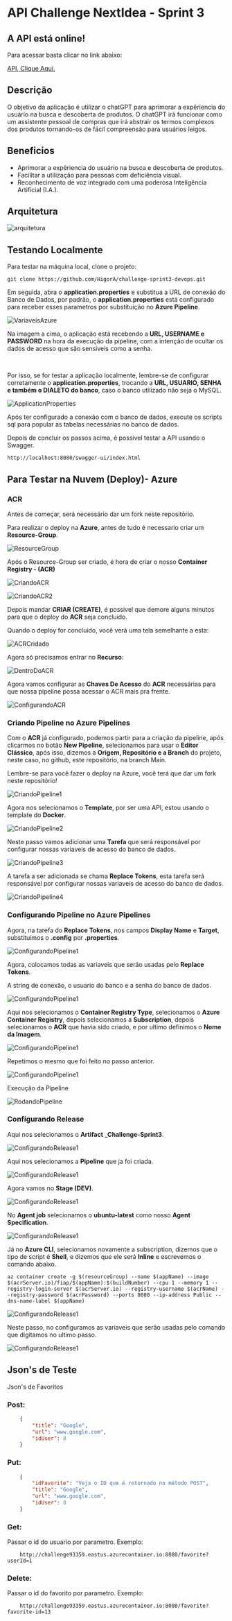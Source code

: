 <h1>API Challenge NextIdea - Sprint 3</h1>

<h2>A API está online!</h2>
<p>Para acessar basta clicar no link abaixo:</p>
<a href="http://challenge93359.eastus.azurecontainer.io:8080/swagger-ui/index.html#/">API, Clique Aqui.</a>


<h2>Descrição</h2>
<p>O objetivo da aplicação é utilizar o chatGPT para 
aprimorar a expêriencia do usuário na busca e descoberta 
de produtos. O chatGPT irá funcionar como um 
assistente pessoal de compras que irá abstrair os termos 
complexos dos produtos tornando-os de fácil compreensão para
usuários leigos.</p>

<h2>Beneficios</h2>
<ul>
    <li>
        Aprimorar a expêriencia do usuário na busca e descoberta 
        de produtos.
    </li>
    <li>
        Facilitar a utilização para pessoas com deficiência visual.
    </li>
    <li>
        Reconhecimento de voz integrado com uma poderosa Inteligência Artificial (I.A.).
    </li>
</ul>

<h2>Arquitetura</h2>

![arquitetura](/images/arquitetura.PNG)

<h2>Testando Localmente</h2>
<p>Para testar na máquina local, clone o projeto:</p>

```code
git clone https://github.com/HigorA/challenge-sprint3-devops.git
```

<p>Em seguida, abra o <b>application.properties</b> e substitua a URL de conexão do Banco de Dados, por padrão, o <b>application.properties</b> está configurado para receber esses parametros por substituição no <b>Azure Pipeline</b>.</p>

![VariaveisAzure](/images/configurando_pipeline.1.1.PNG)

<p>Na imagem a cima, o aplicação está recebendo a <b>URL, USERNAME e PASSWORD</b> na hora da execução da pipeline, com a intenção de ocultar os dados de acesso que são sensiveis como a senha.</p>
<br/>
<p>Por isso, se for testar a aplicação localmente, lembre-se de configurar corretamente o <b>application.properties</b>, trocando a <b>URL, USUARIO, SENHA e também o DIALETO do banco</b>, caso o banco utilizado não seja o MySQL.</p>

![ApplicationProperties](/images/applicationproperties.PNG)

<p>Após ter configurado a conexão com o banco de dados, execute os scripts sql para popular as tabelas necessárias no banco de dados.</p>
<p>Depois de concluir os passos acima, é possivel testar a API usando o Swagger.</p>

```code
http://localhost:8080/swagger-ui/index.html
```

<h2>Para Testar na Nuvem (Deploy)- Azure</h2>
<h3>ACR</h3>
<p>Antes de começar, será necessário dar um fork neste repositório.</p>
<p>Para realizar o deploy na <b>Azure</b>, antes de tudo é necessario criar um <b>Resource-Group</b>.</p>

![ResourceGroup](/images/criando_rg.PNG)
<br/>
<p></p>
<p>Após o Resource-Group ser criado, é hora de criar o nosso <b>Container Registry - (ACR)</b></p>

![CriandoACR](/images/criando_acr.PNG)

![CriandoACR2](/images/criando_acr.2.PNG)

<p>Depois mandar <b>CRIAR (CREATE)</b>, é possivel que demore alguns minutos para que o deploy do <b>ACR</b> seja concluido.</p>

<p>Quando o deploy for concluido, você verá uma tela semelhante a esta:</p>

![ACRCridado](/images/acr_criado.PNG)

<p>Agora só precisamos entrar no <b>Recurso</b>:</p>

![DentroDoACR](/images/dentro_do_acr.PNG)

<p>Agora vamos configurar as <b>Chaves De Acesso</b> do <b>ACR</b> necessárias para que nossa pipeline possa acessar o ACR mais pra frente.</p>

![ConfigurandoACR](/images/configurando_acesso_do_acr.PNG)

<h3>Criando Pipeline no Azure Pipelines</h3>

<p>Com o <b>ACR</b> já configurado, podemos partir para a criação da pipeline, após clicarmos no botão <b>New Pipeline</b>, selecionamos para usar o <b>Editor Clássico</b>, após isso, dizemos a <b>Origem, Repositório e a Branch</b> do projeto, neste caso, no github, este repositório, na branch Main.</p>
<p>Lembre-se para você fazer o deploy na Azure, você terá que dar um fork neste repositório!</p>

![CriandoPipeline1](/images/criando_pipeline.1.PNG)

<p>Agora nos selecionamos o <b>Template</b>, por ser uma API, estou usando o template do <b>Docker</b>.</p>

![CriandoPipeline2](/images/criando_pipeline.2.PNG)

<p>Neste passo vamos adicionar uma <b>Tarefa</b> que será responsável por configurar nossas variaveis de acesso do banco de dados.</p>

![CriandoPipeline3](/images/criando_pipeline.3.PNG)

<p>A tarefa a ser adicionada se chama <b>Replace Tokens</b>, esta tarefa será responsável por configurar nossas variaveis de acesso do banco de dados.</p>

![CriandoPipeline4](/images/criando_pipeline.4.PNG)

<h3>Configurando Pipeline no Azure Pipelines</h3>

<p>Agora, na tarefa do <b>Replace Tokens</b>, nos campos <b>Display Name</b> e <b>Target</b>, substituimos o <b>.config</b> por <b>.properties</b>.</p>

![ConfigurandoPipeline1](/images/configurando_pipeline.1.PNG)

<p>Agora, colocamos todas as variaveis que serão usadas pelo <b>Replace Tokens</b>.</p>
<p>A string de conexão, o usuario do banco e a senha do banco de dados.</p>

![ConfigurandoPipeline1](/images/configurando_pipeline.1.1.PNG)

<p>Aqui nos selecionamos o <b>Container Registry Type</b>, selecionamos o <b>Azure Container Registry</b>, depois selecionamos a <b>Subscription</b>, depois selecionamos o <b>ACR</b> que havia sido criado, e por ultimo definimos o <b>Nome da Imagem</b>.</p>

![ConfigurandoPipeline1](/images/configurando_pipeline2.PNG)

<p>Repetimos o mesmo que foi feito no passo anterior.</P>

![ConfigurandoPipeline1](/images/configurando_pipeline3.PNG)

<p>Execução da Pipeline</p>

![RodandoPipeline](/images/pipeline_concluida_job.PNG)

<h3>Configurando Release</h3>

<p>Aqui nos selecionamos o <b>Artifact</b> <b>_Challenge-Sprint3</b>.</p>

![ConfigurandoRelease1](/images/criando_release.1.2.PNG)

<p>Aqui nos selecionamos a <b>Pipeline</b> que ja foi criada.</p>

![ConfigurandoRelease1](/images/criando_release.1.3.PNG)

<p>Agora vamos no <b>Stage (DEV)</b>.</p>

![ConfigurandoRelease1](/images/criando_release.1.1.PNG)

<p>No <b>Agent job</b> selecionamos o <b>ubuntu-latest</b> como nosso <b>Agent Specification</b>.</p>

![ConfigurandoRelease1](/images/criando_release.1.4.PNG)

<p>Já no <b>Azure CLI</b>, selecionamos novamente a subscription, dizemos que o tipo de script é <b>Shell</b>, e dizemos que ele será <b>Inline</b> e escrevemos o comando abaixo.</p>

```code
az container create -g $(resourceGroup) --name $(appName) --image $(acrServer.io)/fiap/$(appName):$(buildNumber) --cpu 1 --memory 1 --registry-login-server $(acrServer.io) --registry-username $(acrName) --registry-password $(acrPassword) --ports 8080 --ip-address Public --dns-name-label $(appName)
```

![ConfigurandoRelease1](/images/criando_release.1.5.PNG)

<p>Neste passo, no configuramos as variaveis que serão usadas pelo comando que digitamos no ultimo passo.</p>

![ConfigurandoRelease1](/images/criando_release.1.6.PNG)

<h2>Json's de Teste</h2>
<p>Json's de Favoritos</p>

<h3>Post:</h3>

```json
    {
        "title": "Google",
        "url": "www.google.com",
        "idUser": 8
    }
```

<h3>Put:</h3>

```json
    {
        "idFavorite": "Veja o ID que é retornado no método POST",
        "title": "Google",
        "url": "www.google.com",
        "idUser": 8
    }
```

<h3>Get:</h3>
<p>Passar o id do usuario por parametro. Exemplo:</p>

```code
    http://challenge93359.eastus.azurecontainer.io:8080/favorite?userId=1
```

<h3>Delete:</h3>
<p>Passar o id do favorito por parametro. Exemplo:</p>

```code
    http://challenge93359.eastus.azurecontainer.io:8080/favorite?favorite-id=13
```